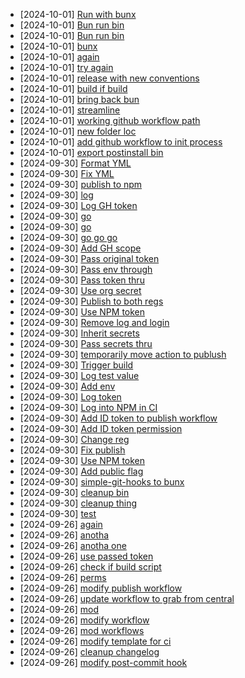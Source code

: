 - [2024-10-01] [Run with bunx](https://github.com/RubricLab/package/commit/3eaf4da606419744daf7306c609acec43041158a)
- [2024-10-01] [Bun run bin](https://github.com/RubricLab/package/commit/29319b0949a45cb696fa69c3a7251eb6c2dc4393)
- [2024-10-01] [Bun run bin](https://github.com/RubricLab/package/commit/1ab202522dbb5d80d7bc7e98d889dfac02db5412)
- [2024-10-01] [bunx](https://github.com/RubricLab/package/commit/e0a07716d7b1b0e27ae8def0892399906409ca41)
- [2024-10-01] [again](https://github.com/RubricLab/package/commit/935a8333e2defb917a0e256ca11bb37a46f2b7aa)
- [2024-10-01] [try again](https://github.com/RubricLab/package/commit/9cb731c98cfbadffa77e548b927c462240894de5)
- [2024-10-01] [release with new conventions](https://github.com/RubricLab/package/commit/12acf557014df1c4f5b2bf8dc43b606a64f253a8)
- [2024-10-01] [build if build](https://github.com/RubricLab/package/commit/30ed3b094bb5ea0149aa5991ac2789d739e137e8)
- [2024-10-01] [bring back bun](https://github.com/RubricLab/package/commit/47e851c8abd2838d825f6f7dd495208e2b78ef34)
- [2024-10-01] [streamline](https://github.com/RubricLab/package/commit/bceeab25b621a9a14621b58f6c47c3b4d18b480f)
- [2024-10-01] [working github workflow path](https://github.com/RubricLab/package/commit/101745d479027a4e80b57e2a1f3348ffd65e9685)
- [2024-10-01] [new folder loc](https://github.com/RubricLab/package/commit/c664bce0e416c74b7bdfe862e642ec792b925ffb)
- [2024-10-01] [add github workflow to init process](https://github.com/RubricLab/package/commit/ef7bffb64e4d70961f6e0f66b8e60e2466895201)
- [2024-10-01] [export postinstall bin](https://github.com/RubricLab/package/commit/2d71dba989d3921609a9d45f0304aec166216c9b)
- [2024-09-30] [Format YML](https://github.com/RubricLab/package/commit/7bd64caadb14241590e9ddd0316be1b7d4741969)
- [2024-09-30] [Fix YML](https://github.com/RubricLab/package/commit/bf43d2230be33033adbce152033652b46c16161e)
- [2024-09-30] [publish to npm](https://github.com/RubricLab/package/commit/d659637c2453a21e66c3e55ae620669c3922247a)
- [2024-09-30] [log](https://github.com/RubricLab/package/commit/9812ab00a4e61e89c0b746894d3e82ad05d49c2a)
- [2024-09-30] [Log GH token](https://github.com/RubricLab/package/commit/c05e5123cf1df00a21923b3784eabadf88b317ef)
- [2024-09-30] [go](https://github.com/RubricLab/package/commit/850882c994fe9d1309befdfbf1777b94664ab209)
- [2024-09-30] [go](https://github.com/RubricLab/package/commit/cb8f4f151768e882815301e2298e8a0251f20bdd)
- [2024-09-30] [go go go](https://github.com/RubricLab/package/commit/e6a4df7e079a0e00d466ecc823e5e7190960731d)
- [2024-09-30] [Add GH scope](https://github.com/RubricLab/package/commit/29328a6713371d666c32a2c024c097fb5ef3e39b)
- [2024-09-30] [Pass original token](https://github.com/RubricLab/package/commit/e222b482ad55cf571210e0f2eacf1af0e60abe48)
- [2024-09-30] [Pass env through](https://github.com/RubricLab/package/commit/20e2ba378c24123bf082b4c0307a04bbedbf3ba6)
- [2024-09-30] [Pass token thru](https://github.com/RubricLab/package/commit/22e9ae9afe5aafe67ceb8440d03facd18c1ca322)
- [2024-09-30] [Use org secret](https://github.com/RubricLab/package/commit/092c1e6d6a86d1bb0edb7005f4b63cec825442d3)
- [2024-09-30] [Publish to both regs](https://github.com/RubricLab/package/commit/647c3d6d8d016cd45ae88fd4e259c4b4fb27c652)
- [2024-09-30] [Use NPM token](https://github.com/RubricLab/package/commit/aeb4fc859d6ed64ea16b08b9a73b108f332cb0e6)
- [2024-09-30] [Remove log and login](https://github.com/RubricLab/package/commit/dd6e8392afd12d5b0e761692fef23b976d417da9)
- [2024-09-30] [Inherit secrets](https://github.com/RubricLab/package/commit/b0ec2999b808f363eef870070f0518b55975de5d)
- [2024-09-30] [Pass secrets thru](https://github.com/RubricLab/package/commit/4ad4d20a604d19babc8286ed7de8321785c262d5)
- [2024-09-30] [temporarily move action to publush](https://github.com/RubricLab/package/commit/da85f59cacd33bc62868961c17f07237cc83f810)
- [2024-09-30] [Trigger build](https://github.com/RubricLab/package/commit/78c9d7ea8f92df44f7aaba4413fa76e128817392)
- [2024-09-30] [Log test value](https://github.com/RubricLab/package/commit/02f1b825e6c56eebd0df762a3830d2e6d91428a5)
- [2024-09-30] [Add env](https://github.com/RubricLab/package/commit/ec55c3e738b0110c1135e615a954199a6c07b0ee)
- [2024-09-30] [Log token](https://github.com/RubricLab/package/commit/4191a1401ae106d8f343bda169a40f4a884b5996)
- [2024-09-30] [Log into NPM in CI](https://github.com/RubricLab/package/commit/0e00fd7efdb95aaa5d6d7700758f79f98c77d9b7)
- [2024-09-30] [Add ID token to publish workflow](https://github.com/RubricLab/package/commit/bdde9e59b74cb1ec28d037d1568b0c9e22a0c115)
- [2024-09-30] [Add ID token permission](https://github.com/RubricLab/package/commit/219ec0077213471a441d4ffc7e5bf1e3520c4bd7)
- [2024-09-30] [Change reg](https://github.com/RubricLab/package/commit/fed2eb94d2428646ba9b16c0a94a095b9e00c6da)
- [2024-09-30] [Fix publish](https://github.com/RubricLab/package/commit/5c4e7447c53b3d5fcb0ffb6db16e831f74e26494)
- [2024-09-30] [Use NPM token](https://github.com/RubricLab/package/commit/6f39850b3d63aa1f70d543917b71f64379402f4d)
- [2024-09-30] [Add public flag](https://github.com/RubricLab/package/commit/19da8316f671cf8fac1025d9f8a232a4769d52f6)
- [2024-09-30] [simple-git-hooks to bunx](https://github.com/RubricLab/package/commit/9c48bd26a150bec309fb0870d868fc249c6b8beb)
- [2024-09-30] [cleanup bin](https://github.com/RubricLab/package/commit/919bd9370ce2f7191ae0356a106b03f05dc9d9a8)
- [2024-09-30] [cleanup thing](https://github.com/RubricLab/package/commit/b8c09fdd28e5458028dc093ad1049d82c2242655)
- [2024-09-30] [test](https://github.com/RubricLab/package/commit/4ef7b4c77dfb507b5d8f271991b9188f6857059f)
- [2024-09-26] [again](https://github.com/RubricLab/package/commit/00bea9648d648d83e806dac3ef0b5ca0972a39cf)
- [2024-09-26] [anotha](https://github.com/RubricLab/package/commit/b8eea72aaee463483a46b6f72fb5c6e1566e1658)
- [2024-09-26] [anotha one](https://github.com/RubricLab/package/commit/9430475cb9b30d1943d6379af03ea08c037893a0)
- [2024-09-26] [use passed token](https://github.com/RubricLab/package/commit/abe9acd4d65cd1cb40a3b4f4b65669da0aae9d39)
- [2024-09-26] [check if build script](https://github.com/RubricLab/package/commit/048d2df8827c9bfcf8438034260ef69e732bce00)
- [2024-09-26] [perms](https://github.com/RubricLab/package/commit/4292383843810356ec8284bc1082b2e340edeb30)
- [2024-09-26] [modify publish workflow](https://github.com/RubricLab/package/commit/493b42aa1953d2e15574681a7da1843c96b9b885)
- [2024-09-26] [update workflow to grab from central](https://github.com/RubricLab/package/commit/9c40a9fd53aeb76f6b9556bd701475aa628bdab9)
- [2024-09-26] [mod](https://github.com/RubricLab/package/commit/8aaf3902de8434a35839ead2d5e0f097f51ec96b)
- [2024-09-26] [modify workflow](https://github.com/RubricLab/package/commit/706f389a5e93cfa0772a57c41edc672b4a40734c)
- [2024-09-26] [mod workflows](https://github.com/RubricLab/package/commit/1854f5e14682698520ee2a5bf99ba81b148fdc5e)
- [2024-09-26] [modify template for ci](https://github.com/RubricLab/package/commit/5cc5a6617af973c88bffb26c9032f6856e6aa09a)
- [2024-09-26] [cleanup changelog](https://github.com/RubricLab/package/commit/745b3ce1b24ce6c11673fa5aeb683eb68f4debdc)
- [2024-09-26] [modify post-commit hook](https://github.com/RubricLab/package/commit/51edd9abd0e15583794677eb0785e5df88bb4bfe)
